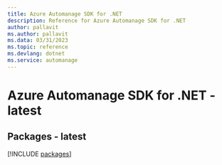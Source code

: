 ```yaml
---
title: Azure Automanage SDK for .NET
description: Reference for Azure Automanage SDK for .NET
author: pallavit
ms.author: pallavit
ms.data: 03/31/2023
ms.topic: reference
ms.devlang: dotnet
ms.service: automanage
---
```

# Azure Automanage SDK for .NET - latest
## Packages - latest
[!INCLUDE [packages](automanage-index.md)]